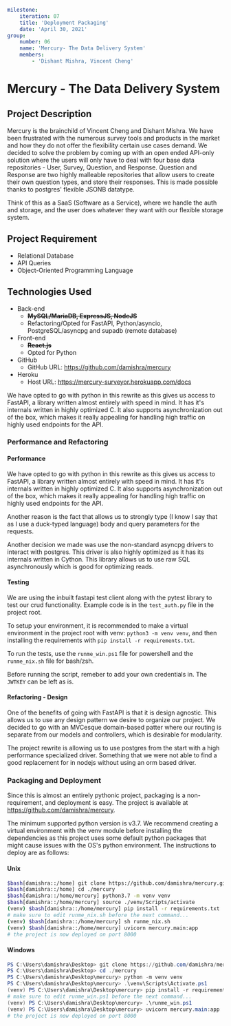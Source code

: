 ```yaml
milestone:
    iteration: 07
    title: 'Deployment Packaging'
    date: 'April 30, 2021'
group:
    number: 06
    name: 'Mercury- The Data Delivery System'
    members:
        - 'Dishant Mishra, Vincent Cheng'
```

# Mercury - The Data Delivery System
## Project Description
Mercury is the brainchild of Vincent Cheng and Dishant Mishra. We have been
frustrated with the numerous survey tools and products in the market and how
they do not offer the flexibility certain use cases demand. We decided to solve
the problem by coming up with an open ended API-only solution where the users
will only have to deal with four base data repositories - User, Survey,
Question, and Response. Question and Response are two highly malleable
repositories that allow users to create their own question types, and store
their responses. This is made possible thanks to postgres' flexible JSONB
datatype.

Think of this as a SaaS (Software as a Service), where we handle the auth and
storage, and the user does whatever they want with our flexible storage system.

## Project Requirement

-   Relational Database
-   API Queries
-   Object-Oriented Programming Language

## Technologies Used

-   Back-end
    -   ~~**MySQL/MariaDB, ExpressJS, NodeJS**~~
    -   Refactoring/Opted for FastAPI, Python/asyncio, PostgreSQL/asyncpg and supadb (remote database)
-   Front-end
    -   ~~**React.js**~~
    -   Opted for Python
-   GitHub
    -   GitHub URL: https://github.com/damishra/mercury
-   Heroku
    -   Host URL:   https://mercury-surveyor.herokuapp.com/docs

We have opted to go with python in this rewrite as this gives us access to
FastAPI, a library written almost entirely with speed in mind. It has it's
internals written in highly optimized C. It also supports asynchronization out
of the box, which makes it really appealing for handling high traffic on highly
used endpoints for the API.

### Performance and Refactoring

#### Performance

We have opted to go with python in this rewrite as this gives us access to
FastAPI, a library written almost entirely with speed in mind. It has it's
internals written in highly optimized C. It also supports asynchronization out
of the box, which makes it really appealing for handling high traffic on highly
used endpoints for the API.

Another reason is the fact that allows us to strongly type (I know I say that as
I use a duck-typed language) body and query parameters for the requests.

Another decision we made was use the non-standard asyncpg drivers to interact
with postgres. This driver is also highly optimized as it has its internals
written in Cython. This library allows us to use raw SQL asynchronously which is
good for optimizing reads.

#### Testing

We are using the inbuilt fastapi test client along with the pytest library to
test our crud functionality. Example code is in the `test_auth.py` file in the
project root.

To setup your environment, it is recommended to make a virtual environment in
the project root with venv: `python3 -m venv venv`, and then installing the
requirements with `pip install -r requirements.txt`.

To run the tests, use the `runme_win.ps1` file for powershell and the
`runme_nix.sh` file for bash/zsh.

Before running the script, remeber to add your own credentials in. The `JWTKEY`
can be left as is.

#### Refactoring - Design

One of the benefits of going with FastAPI is that it is design agnostic. This
allows us to use any design pattern we desire to organize our project. We
decided to go with an MVCesque domain-based patter where our routing is separate
from our models and controllers, which is desirable for modularity.

The project rewrite is allowing us to use postgres from the start with a high
performance specialized driver. Something that we were not able to find a good
replacement for in nodejs without using an orm based driver.


### Packaging and Deployment

Since this is almost an entirely pythonic project, packaging is a
non-requirement, and deployment is easy. The project is available at
<https://github.com/damishra/mercury>.

The minimum supported python version is v3.7. We recommend creating a virtual
environment with the venv module before installing the dependencies as this
project uses some default python packages that might cause issues with the OS's
python environment. The instructions to deploy are as follows:

#### Unix

```bash
$bash[damishra::/home] git clone https://github.com/damishra/mercury.git
$bash[damishra::/home] cd ./mercury
$bash[damishra::/home/mercury] python3.7 -m venv venv
$bash[damishra::/home/mercury] source ./venv/Scripts/activate
(venv) $bash[damishra::/home/mercury] pip install -r requirements.txt
# make sure to edit runme_nix.sh before the next command...
(venv) $bash[damishra::/home/mercury] sh runme_nix.sh
(venv) $bash[damishra::/home/mercury] uvicorn mercury.main:app
# the project is now deployed on port 8000
```

#### Windows

```powershell
PS C:\Users\damishra\Desktop> git clone https://github.com/damishra/mercury.git
PS C:\Users\damishra\Desktop> cd ./mercury
PS C:\Users\damishra\Desktop\mercury> python -m venv venv
PS C:\Users\damishra\Desktop\mercury> .\venv\Scripts\Activate.ps1
(venv) PS C:\Users\damishra\Desktop\mercury> pip install -r requirements.txt
# make sure to edit runme_win.ps1 before the next command...
(venv) PS C:\Users\damishra\Desktop\mercury> .\runme_win.ps1
(venv) PS C:\Users\damishra\Desktop\mercury> uvicorn mercury.main:app
# the project is now deployed on port 8000
```